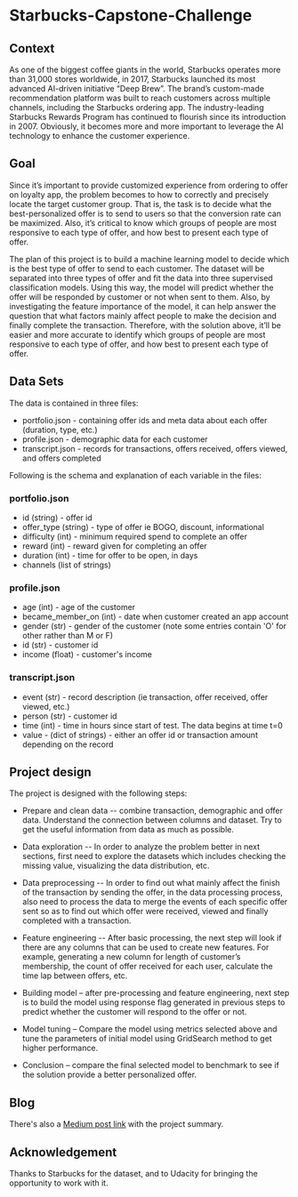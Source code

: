# Starbucks-Capstone-Challenge

## Context
As one of the biggest coffee giants in the world, Starbucks operates more than 31,000 stores worldwide, in 2017, Starbucks launched its most advanced AI-driven initiative “Deep Brew”. The brand’s custom-made recommendation platform was built to reach customers across multiple channels, including the Starbucks ordering app. The industry-leading Starbucks Rewards Program has continued to flourish since its introduction in 2007. Obviously, it becomes more and more important to leverage the AI technology to enhance the customer experience.

## Goal
Since it’s important to provide customized experience from ordering to offer on loyalty app, the problem becomes to how to correctly and precisely locate the target customer group. That is, the task is to decide what the best-personalized offer is to send to users so that the conversion rate can be maximized. Also, it’s critical to know which groups of people are most responsive to each type of offer, and how best to present each type of offer.

The plan of this project is to build a machine learning model to decide which is the best type of offer to send to each customer. The dataset will be separated into three types of offer and fit the data into three supervised classification models. Using this way, the model will predict whether the offer will be responded by customer or not when sent to them. Also, by investigating the feature importance of the model, it can help answer the question that what factors mainly affect people to make the decision and finally complete the transaction. Therefore, with the solution above, it’ll be easier and more accurate to identify which groups of people are most responsive to each type of offer, and how best to present each type of offer.

## Data Sets
The data is contained in three files:

- portfolio.json - containing offer ids and meta data about each offer (duration, type, etc.)
- profile.json - demographic data for each customer
- transcript.json - records for transactions, offers received, offers viewed, and offers completed

Following is the schema and explanation of each variable in the files:

### portfolio.json

- id (string) - offer id
- offer_type (string) - type of offer ie BOGO, discount, informational
- difficulty (int) - minimum required spend to complete an offer
- reward (int) - reward given for completing an offer
- duration (int) - time for offer to be open, in days
- channels (list of strings)

### profile.json

- age (int) - age of the customer
- became_member_on (int) - date when customer created an app account
- gender (str) - gender of the customer (note some entries contain 'O' for other rather than M or F)
- id (str) - customer id
- income (float) - customer's income

### transcript.json

- event (str) - record description (ie transaction, offer received, offer viewed, etc.)
- person (str) - customer id
- time (int) - time in hours since start of test. The data begins at time t=0
- value - (dict of strings) - either an offer id or transaction amount depending on the record

## Project design
The project is designed with the following steps:

- Prepare and clean data -- combine transaction, demographic and offer data. Understand the connection between columns and dataset. Try to get the useful information from data as much as possible.

- Data exploration -- In order to analyze the problem better in next sections, first need to explore the datasets which includes checking the missing value, visualizing the data distribution, etc.

- Data preprocessing -- In order to find out what mainly affect the finish of the transaction by sending the offer, in the data processing process, also need to process the data to merge the events of each specific offer sent so as to find out which offer were received, viewed and finally completed with a transaction.

- Feature engineering -- After basic processing, the next step will look if there are any columns that can be used to create new features. For example, generating a new column for length of customer’s membership, the count of offer received for each user, calculate the time lap between offers, etc.

- Building model – after pre-processing and feature engineering, next step is to build the model using response flag generated in previous steps to predict whether the customer will respond to the offer or not.

- Model tuning – Compare the model using metrics selected above and tune the parameters of initial model using GridSearch method to get higher performance.

- Conclusion – compare the final selected model to benchmark to see if the solution provide a better personalized offer. 

## Blog
There's also a [Medium post link](https://medium.com/data-storytelling/starbuck-bf754ccad17a?sk=b8ed7b080572b71c422093f4267a393c "Medium post link") with the project summary.

## Acknowledgement
Thanks to Starbucks for the dataset, and to Udacity for bringing the opportunity to work with it.
